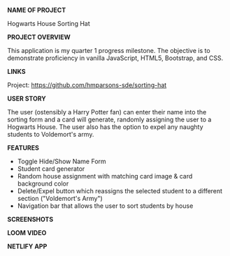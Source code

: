 **NAME OF PROJECT**

Hogwarts House Sorting Hat

**PROJECT OVERVIEW**

This application is my quarter 1 progress milestone. The objective is to demonstrate proficiency in vanilla JavaScript, HTML5, Bootstrap, and CSS.

**LINKS**

Project: https://github.com/hmparsons-sde/sorting-hat

**USER STORY**

The user (ostensibly a Harry Potter fan) can enter their name into the sorting form and a card will generate, randomly assigning the user to a Hogwarts House. The user also has the option to expel any naughty students to Voldemort's army. 

**FEATURES**

- Toggle Hide/Show Name Form
- Student card generator
- Random house assignment with matching card image & card background color
- Delete/Expel button which reassigns the selected student to a different section ("Voldemort's Army")
- Navigation bar that allows the user to sort students by house

**SCREENSHOTS**

**LOOM VIDEO**

**NETLIFY APP**
